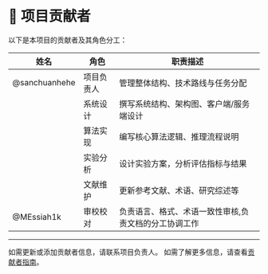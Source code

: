 # 👥 项目贡献者

以下是本项目的贡献者及其角色分工：

| 姓名         | 角色         | 职责描述                                                                 |
|--------------|--------------|--------------------------------------------------------------------------|
| @sanchuanhehe  | 项目负责人   | 管理整体结构、技术路线与任务分配                                         |
|          | 系统设计     | 撰写系统结构、架构图、客户端/服务端设计                                   |
|          | 算法实现     | 编写核心算法逻辑、推理流程说明                                           |
|          | 实验分析     | 设计实验方案，分析评估指标与结果                                         |
|          | 文献维护     | 更新参考文献、术语、研究综述等                                           |
|@MEssiah1k| 审校校对     | 负责语言、格式、术语一致性审核,负责文档的分工协调工作|

---

如需更新或添加贡献者信息，请联系项目负责人。
如需了解更多信息，请查看[贡献者指南](./CONTRIBUTING.md)。
